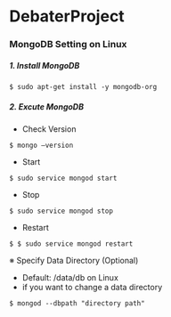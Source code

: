 # DebaterProject

### MongoDB Setting on Linux
##### 1. Install MongoDB
```
$ sudo apt-get install -y mongodb-org
```
##### 2. Excute MongoDB
- Check Version
```
$ mongo –version
```
- Start 
```
$ sudo service mongod start
```
- Stop
```
$ sudo service mongod stop
```
- Restart
```
$ $ sudo service mongod restart
```


※ Specify Data Directory (Optional)
- Default: /data/db on Linux
- if you want to change a data directory
```
$ mongod --dbpath "directory path"
```
